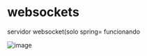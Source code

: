 # websockets

servidor websocket(solo spring= funcionando

![image](https://github.com/user-attachments/assets/69e23dac-caf8-4693-bcdd-05f716a3edb1)
